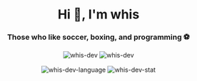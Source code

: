 <h1 align="center">Hi 👋, I'm whis</h1>
<h3 align="center">Those who like soccer, boxing, and programming ⚽</h3>
<p align="center"> <img src="https://komarev.com/ghpvc/?username=whis-dev" alt="whis-dev" />
<img src="https://github.com/Whis-dev/Whis-dev/workflows/whis-dev%20Readme/badge.svg" alt="whis-dev "/>
</p>

<p align="center"> 
  <img align="center" src="https://github-readme-stats.vercel.app/api/top-langs/?username=whis-dev&theme=tokyonight&hide=jupyter%20notebook" alt="whis-dev-language" />
  <img align="center" src="https://github-readme-stats.vercel.app/api?username=whis-dev&show_icons=true&include_all_commits=true&theme=tokyonight" alt="whis-dev-stat" /> 
</p>
